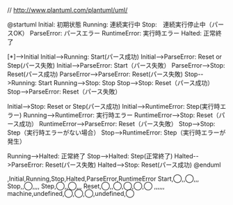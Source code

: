 // http://www.plantuml.com/plantuml/uml/

@startuml
Initial: 初期状態
Running: 連続実行中
Stop:　連続実行停止中（パースOK）
ParseError: パースエラー
RuntimeError: 実行時エラー
Halted: 正常終了

[*]-->Initial
Initial-->Running: Start(パース成功)
Initial-->ParseError: Reset or Step(パース失敗)
Initial-->ParseError: Start（パース失敗）
ParseError-->Stop: Reset(パース成功)
ParseError-->ParseError: Reset(パース失敗)
Stop-->Running: Start
Running-->Stop: Stop
Stop-->Stop: Reset（パース成功）
Stop-->ParseError: Reset（パース失敗）

Initial-->Stop: Reset or Step(パース成功)
Initial-->RuntimeError: Step(実行時エラー)
Running-->RuntimeError: 実行時エラー
RuntimeError-->Stop: Reset（パース成功）
RuntimeError-->ParseError: Reset（パース失敗）
Stop-->Stop: Step（実行時エラーがない場合）
Stop-->RuntimeError: Step（実行時エラーが発生）

Running-->Halted: 正常終了
Stop-->Halted: Step(正常終了)
Halted-->ParseError: Reset(パース失敗)
Halted-->Stop: Reset(パース成功)
@enduml

,Initial,Running,Stop,Halted,ParseError,RuntimeError
Start,◯,,◯,,,
Stop,,◯,,,,
Step,◯,,◯,,,
Reset,◯,,◯,◯,◯,◯
,,,,,,
machine,undefined,◯,◯,◯,undefined,◯

